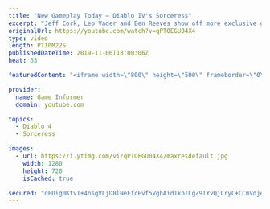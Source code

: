 ```yaml
---
title: "New Gameplay Today – Diablo IV's Sorceress"
excerpt: "Jeff Cork, Leo Vader and Ben Reeves show off more exclusive gameplay of Diablo IV, which can be viewed without commentary at ..."
originalUrl: https://youtube.com/watch?v=qPTOEGU04X4
type: video
length: PT10M22S
publishedDateTime: 2019-11-06T18:00:06Z
heat: 63

featuredContent: "<iframe width=\"800\" height=\"500\" frameborder=\"0\" src=\"https://www.youtube.com/embed/qPTOEGU04X4\" allow=\"accelerometer; autoplay; encrypted-media; gyroscope; picture-in-picture\" allowfullscreen></iframe>"

provider:
  name: Game Informer
  domain: youtube.com

topics:
  - Diablo 4
  - Sorceress

images:
  - url: https://i.ytimg.com/vi/qPTOEGU04X4/maxresdefault.jpg
    width: 1280
    height: 720
    isCached: true

secured: "dFUig0KtvI+4nsgVLjD8lNeFfcEvf5VghAid1kbTCgZ9TYvQjCryC+CCmVdjeJQWCsZ0fyPouMXLmaHFWE1lZWncav2XVI9nj1CAT89MUuq2pr9H2EmAns4K7EJBrkLJgl+Z6fWSHybJpwin4968nxY8dghqfJKk2TCRGE/T4JulTm9yaW2P/AcSDmaoc6Y3Rq8oRZ4GEqTLxBLs6YgcjSLLEYD0krsE7QOat/0JVVfUFSUcatL9fI1P6i9iDc181PE6WR9AGreHOFmHWXtLBMBMNbA/WnCfj36hvmkaKfGz9Sb/g4+uXQOirxoP+oYZpse0idMZoS6mrE5AG3BF4epcdSvH+ZutCuGCIg0uljodvFvMauDIiWhUXp8fwo3IZ/Cy6XO3CfF+adwytU2dYPWq3ENTvpskYK/BlUfPodwn0ZUuEhGrtfx8YhW4uMkx;bxEGEDFpKkcKR2Ok0ea0Bw=="
---
```


